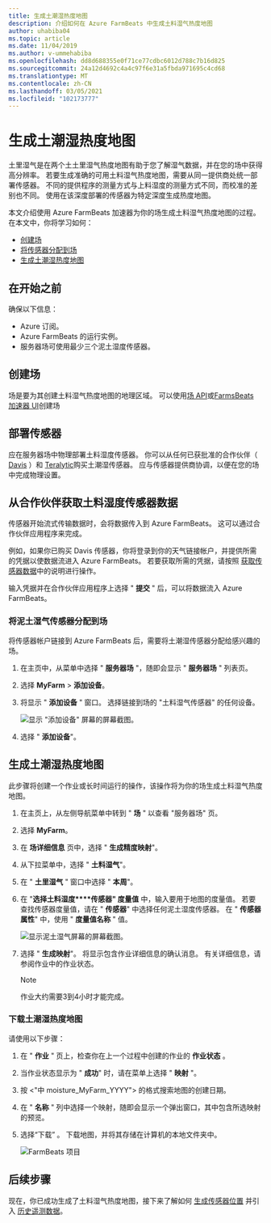 ```yaml
---
title: 生成土潮湿热度地图
description: 介绍如何在 Azure FarmBeats 中生成土料湿气热度地图
author: uhabiba04
ms.topic: article
ms.date: 11/04/2019
ms.author: v-ummehabiba
ms.openlocfilehash: dd8d688355e0f71ce77cdbc6012d788c7b16d825
ms.sourcegitcommit: 24a12d4692c4a4c97f6e31a5fbda971695c4cd68
ms.translationtype: MT
ms.contentlocale: zh-CN
ms.lasthandoff: 03/05/2021
ms.locfileid: "102173777"
---
```

# <a name="generate-soil-moisture-heatmap"></a>生成土潮湿热度地图

土里湿气是在两个土土里湿气热度地图有助于您了解湿气数据，并在您的场中获得高分辨率。 若要生成准确的可用土料湿气热度地图，需要从同一提供商处统一部署传感器。 不同的提供程序的测量方式与上料湿度的测量方式不同，而校准的差别也不同。 使用在该深度部署的传感器为特定深度生成热度地图。

本文介绍使用 Azure FarmBeats 加速器为你的场生成土料湿气热度地图的过程。 在本文中，你将学习如何：

- [创建场](#create-a-farm)
- [将传感器分配到场](#get-soil-moisture-sensor-data-from-partner)
- [生成土潮湿热度地图](#generate-soil-moisture-heatmap)

## <a name="before-you-begin"></a>在开始之前

确保以下信息：  

- Azure 订阅。
- Azure FarmBeats 的运行实例。
- 服务器场可使用最少三个泥土湿度传感器。

## <a name="create-a-farm"></a>创建场

场是要为其创建土料湿气热度地图的地理区域。 可以使用[场 API](https://aka.ms/FarmBeatsDatahubSwagger)或[FarmsBeats 加速器 UI](manage-farms-in-azure-farmbeats.md#create-farms)创建场

## <a name="deploy-sensors"></a>部署传感器

应在服务器场中物理部署土料湿度传感器。 你可以从任何已获批准的合作伙伴（ [Davis](https://www.davisinstruments.com/product/enviromonitor-gateway/) ）和 [Teralytic](https://teralytic.com/)购买土潮湿传感器。 应与传感器提供商协调，以便在您的场中完成物理设置。

## <a name="get-soil-moisture-sensor-data-from-partner"></a>从合作伙伴获取土料湿度传感器数据

传感器开始流式传输数据时，会将数据传入到 Azure FarmBeats。 这可以通过合作伙伴应用程序来完成。

例如，如果你已购买 Davis 传感器，你将登录到你的天气链接帐户，并提供所需的凭据以使数据流进入 Azure FarmBeats。 若要获取所需的凭据，请按照 [获取传感器数据](get-sensor-data-from-sensor-partner.md#get-sensor-data-from-sensor-partners)中的说明进行操作。

输入凭据并在合作伙伴应用程序上选择 " **提交** " 后，可以将数据流入 Azure FarmBeats。

### <a name="assign-soil-moisture-sensors-to-the-farm"></a>将泥土湿气传感器分配到场

将传感器帐户链接到 Azure FarmBeats 后，需要将土潮湿传感器分配给感兴趣的场。

1.  在主页中，从菜单中选择 " **服务器场** "，随即会显示 " **服务器场** " 列表页。
2.  选择 **MyFarm**  >  **添加设备**。
3.  将显示 " **添加设备** " 窗口。 选择链接到场的 "土料湿气传感器" 的任何设备。

    ![显示 "添加设备" 屏幕的屏幕截图。](./media/get-sensor-data-from-sensor-partner/add-devices-1.png)

4. 选择 " **添加设备**"。     

## <a name="generate-soil-moisture-heatmap"></a>生成土潮湿热度地图

此步骤将创建一个作业或长时间运行的操作，该操作将为你的场生成土料湿气热度地图。

1.  在主页上，从左侧导航菜单中转到 " **场** " 以查看 "服务器场" 页。
2.  选择 **MyFarm**。
3.  在 **场详细信息** 页中，选择 " **生成精度映射**"。
4.  从下拉菜单中，选择 " **土料湿气**"。
5.  在 " **土里湿气** " 窗口中选择 " **本周**"。
6.  在 "**选择土料湿度****传感器" 度量值** 中，输入要用于地图的度量值。
    若要查找传感器度量值，请在 " **传感器**" 中选择任何泥土湿度传感器。 在 " **传感器属性**" 中，使用 " **度量值名称** " 值。

    ![显示泥土湿气屏幕的屏幕截图。](./media/get-sensor-data-from-sensor-partner/soil-moisture-1.png)


7.  选择 " **生成映射**"。
    将显示包含作业详细信息的确认消息。 有关详细信息，请参阅作业中的作业状态。

    >[!NOTE]
    > 作业大约需要3到4小时才能完成。

### <a name="download-the-soil-moisture-heatmap"></a>下载土潮湿热度地图

请使用以下步骤：

1. 在 " **作业** " 页上，检查你在上一个过程中创建的作业的 **作业状态** 。
2. 当作业状态显示为 " **成功**" 时，请在菜单上选择 " **映射** "。
3. 按 <"中 moisture_MyFarm_YYYY"> 的格式搜索地图的创建日期。
4. 在 " **名称** " 列中选择一个映射，随即会显示一个弹出窗口，其中包含所选映射的预览。
5. 选择“下载”  。 下载地图，并将其存储在计算机的本地文件夹中。

    ![FarmBeats 项目](./media/get-sensor-data-from-sensor-partner/download-soil-moisture-map-1.png)

## <a name="next-steps"></a>后续步骤

现在，你已成功生成了土料湿气热度地图，接下来了解如何 [生成传感器位置](generate-maps-in-azure-farmbeats.md#sensor-placement-map) 并引入 [历史遥测数据](ingest-historical-telemetry-data-in-azure-farmbeats.md)。 
